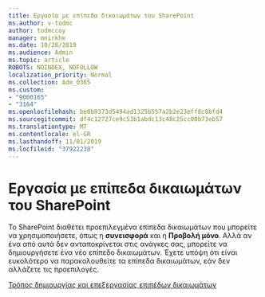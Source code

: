 ```yaml
---
title: Εργασία με επίπεδα δικαιωμάτων του SharePoint
ms.author: v-todmc
author: todmccoy
manager: mnirkhe
ms.date: 10/28/2019
ms.audience: Admin
ms.topic: article
ROBOTS: NOINDEX, NOFOLLOW
localization_priority: Normal
ms.collection: Adm_O365
ms.custom:
- "9000165"
- "3164"
ms.openlocfilehash: be0b9373d5494ad1325b557a2b2e23eff8c8bfd4
ms.sourcegitcommit: df4c12727ce9c53b1abdc13c48c25cc00b73eb57
ms.translationtype: MT
ms.contentlocale: el-GR
ms.lasthandoff: 11/01/2019
ms.locfileid: "37922238"
---
```

# <a name="working-with-sharepoint-permission-levels"></a>Εργασία με επίπεδα δικαιωμάτων του SharePoint

Το SharePoint διαθέτει προεπιλεγμένα επίπεδα δικαιωμάτων που μπορείτε να χρησιμοποιήσετε, όπως η **συνεισφορά** και η **Προβολή μόνο**. Αλλά αν ένα από αυτά δεν ανταποκρίνεται στις ανάγκες σας, μπορείτε να δημιουργήσετε ένα νέο επίπεδο δικαιωμάτων. Έχετε υπόψη ότι είναι ευκολότερο να παρακολουθείτε τα επίπεδα δικαιωμάτων, εάν δεν αλλάζετε τις προεπιλογές.

[Τρόπος δημιουργίας και επεξεργασίας επιπέδων δικαιωμάτων](https://docs.microsoft.com/sharepoint/how-to-create-and-edit-permission-levels)